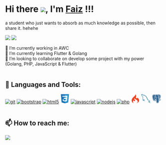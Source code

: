 
# Hi there <img src="https://media.giphy.com/media/hvRJCLFzcasrR4ia7z/giphy.gif" width="25px">, I'm <a href="https://github.com/faizinkholiq">Faiz<a> !!!

a student who just wants to absorb as much knowledge as possible, then share it. hehehe<br/>

<p>
  <img height="180em" src="https://github-readme-stats.vercel.app/api?username=faizinkholiq&show_icons=true&hide_border=true&&count_private=true&include_all_commits=true&theme=react" />
  <img height="180em" src="https://github-readme-stats.vercel.app/api/top-langs/?username=faizinkholiq&show_icons=true&hide_border=true&layout=compact&langs_count=8&theme=react"/>
</p>

<!--
![faizinkholiq github stats](https://github-readme-stats.vercel.app/api?username=faizinkholiq&theme=react&show_icons=true)
[![faizinkholiq Top Langs](https://github-readme-stats.vercel.app/api/top-langs/?username=faizinkholiq&layout=compact)](https://github.com/anuraghazra/github-readme-stats)
-->

🔭 I’m currently working in AWC<br/>
🌱 I’m currently learning Flutter & Golang<br/>
👯 I’m looking to collaborate on develop some project with my power (Golang, PHP, JavaScript & Flutter)
<br/><br/>
## 🔧 Languages and Tools:
[<img src="https://www.vectorlogo.zone/logos/git-scm/git-scm-icon.svg" alt="git" width="30" height="30"/>](https://git-scm.com/) <!-- [<img src="https://github.com/AliasIO/Wappalyzer/blob/master/src/drivers/webextension/images/icons/Docker.svg" alt="docker" width="50" height="30"/>](https://docker.org/) --> [<img src="https://github.com/detain/svg-logos/blob/master/svg/bootstrap-4.svg" alt="bootstrap" width="30" height="30"/>](https://getbootstrap.com) <!-- [<img src="https://www.vectorlogo.zone/logos/tailwindcss/tailwindcss-icon.svg" alt="tailwind" width="30" height="30"/>](https://tailwindcss.com) --> [<img src="https://www.vectorlogo.zone/logos/w3_html5/w3_html5-icon.svg" alt="html5" width="30" height="30"/>](https://www.w3.org/html/) [<img src="https://github.com/devicons/devicon/blob/master/icons/css3/css3-original.svg" alt="css3" width="30" height="30"/>](https://www.w3.org/Style/CSS/) [<img src="https://github.com/detain/svg-logos/blob/master/svg/logo-javascript.svg" alt="javascript" width="30" height="30"/>](https://developer.mozilla.org/id/docs/Web/JavaScript) <!-- [<img src="https://github.com/gilbarbara/logos/blob/master/logos/svelte-icon.svg" alt="svelte" width="30" height="30"/>](https://svelte.dev/) --> [<img src="https://www.vectorlogo.zone/logos/nodejs/nodejs-icon.svg" alt="nodejs" width="30" height="30"/>](https://nodejs.org/en/) <!-- [<img src="https://www.vectorlogo.zone/logos/expressjs/expressjs-ar21.svg" alt="express" width="60" height="30"/>](https://expressjs.com) --> [<img src="https://github.com/detain/svg-logos/blob/master/svg/php-1.svg" alt="php" width="50" height="30"/>](https://www.php.net/) [<img src="https://github.com/devicons/devicon/blob/master/icons/codeigniter/codeigniter-plain.svg" alt="codeigniter" width="30" height="30"/>](http://codeigniter.com/) <!-- [<img src="https://www.vectorlogo.zone/logos/golang/golang-official.svg" alt="go" width="60" height="30"/>](https://golang.org) --> <!-- [<img src="https://www.vectorlogo.zone/logos/flutterio/flutterio-icon.svg" alt="flutter" width="30" height="30"/>](https://flutter.dev) --> [<img src="https://github.com/devicons/devicon/blob/master/icons/mysql/mysql-original.svg" alt="mysql" width="30" height="30"/>](https://dev.mysql.com/) [<img src="https://github.com/devicons/devicon/blob/master/icons/postgresql/postgresql-plain.svg" alt="postgresql" width="30" height="30"/>](https://www.postgresql.org/) <!-- [<img src="https://github.com/devicons/devicon/blob/master/icons/linux/linux-original.svg" alt="linux" width="30" height="30"/>](https://linux.org/) -->
<br/><br/>
## 📫 How to reach me:
[<img src="https://img.shields.io/badge/Whatsapp-%40faizinkholiq-teal?style=for-the-badge&logo=whatsapp&color=2ecc71">](https://wa.link/enmxxf)
<!-- [<img src="https://img.shields.io/badge/Telegram-%40faizinkholiq-blue?style=for-the-badge&logo=telegram">](https://t.me/faizinkholiq)&nbsp;&nbsp;
[<img src="https://img.shields.io/badge/Telegram-%40faizinkholiq-blue?style=for-the-badge&logo=telegram">](https://t.me/faizinkholiq) -->

<!-- 💬 Ask me about Web Development -->
<!-- 📫 How to reach me: nasrunfaizinkholiq@gmail.com -->
<!-- 😄 Pronouns: faizin -->
<!-- - 🤔 I’m looking for help with ... -->
<!-- - ⚡ Fun fact: ... -->
